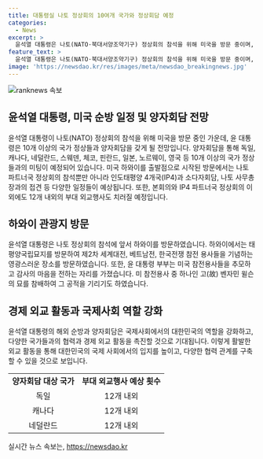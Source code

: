 ```yaml
---
title: 대통령실 나토 정상회의 10여개 국가와 정상회담 예정
categories:
  - News
excerpt: >
  윤석열 대통령은 나토(NATO·북대서양조약기구) 정상회의 참석을 위해 미국을 방문 중이며, 이를 계기로 독일, 캐나다, 네덜란드, 스웨덴, 일본 등 10개 이상의 국가 정상들과 양자회담을 진행할 예정이다. 추가로, 윤 대통령은 인도태평양 4개국(IP4)과 소다자회담, 나토 사무총장과의 접견 등 다양한 일정을 소화할 것으로 전해졌으며, 이외에도 12개 내외의 부대 외교행사를 예상되고 있다. 또한 윤 대통령은 하와이를 방문하여 호놀룰루에서 따뜻한 환영을 받았으며, 태평양국립묘지를 찾아 미국 참전용사들을 추모하는 행사에 참석하기도 했다.
feature_text: >
  윤석열 대통령은 나토(NATO·북대서양조약기구) 정상회의 참석을 위해 미국을 방문 중이며, 이를 계기로 독일, 캐나다, 네덜란드, 스웨덴, 일본 등 10개 이상의 국가 정상들과 양자회담을 진행할 예정이다. 추가로, 윤 대통령은 인도태평양 4개국(IP4)과 소다자회담, 나토 사무총장과의 접견 등 다양한 일정을 소화할 것으로 전해졌으며, 이외에도 12개 내외의 부대 외교행사를 예상되고 있다. 또한 윤 대통령은 하와이를 방문하여 호놀룰루에서 따뜻한 환영을 받았으며, 태평양국립묘지를 찾아 미국 참전용사들을 추모하는 행사에 참석하기도 했다.
image: 'https://newsdao.kr/res/images/meta/newsdao_breakingnews.jpg'
---
```


<p><img src="https://newsdao.kr/res/images/meta/newsdao_breakingnews.jpg" alt="ranknews 속보" /></p>

<h2 data-ke-size="size26">윤석열 대통령, 미국 순방 일정 및 양자회담 전망</h2>

<p data-ke-size="size16">윤석열 대통령이 나토(NATO) 정상회의 참석을 위해 미국을 방문 중인 가운데, 윤 대통령은 10개 이상의 국가 정상들과 양자회담을 갖게 될 전망입니다. 양자회담을 통해 독일, 캐나다, 네덜란드, 스웨덴, 체코, 핀란드, 일본, 노르웨이, 영국 등 10개 이상의 국가 정상들과의 미팅이 예정되어 있습니다. 미국 하와이를 출발점으로 시작된 방문에서는 나토 파트너국 정상회의 참석뿐만 아니라 인도태평양 4개국(IP4)과 소다자회담, 나토 사무총장과의 접견 등 다양한 일정들이 예상됩니다. 또한, 본회의와 IP4 파트너국 정상회의 이외에도 12개 내외의 부대 외교행사도 치러질 예정입니다.</p>

<h2 data-ke-size="size26">하와이 관광지 방문</h2>

<p data-ke-size="size16">윤석열 대통령은 나토 정상회의 참석에 앞서 하와이를 방문하였습니다. 하와이에서는 태평양국립묘지를 방문하여 제2차 세계대전, 베트남전, 한국전쟁 참전 용사들을 기념하는 영광스러운 장소를 방문하였습니다. 또한, 윤 대통령 부부는 미국 참전용사들을 추모하고 감사의 마음을 전하는 자리를 가졌습니다. 미 참전용사 중 하나인 고(故) 벤자민 윌슨의 묘를 참배하여 그 공적을 기리기도 하였습니다.</p>

<h2 data-ke-size="size26">경제 외교 활동과 국제사회 역할 강화</h2>

<p data-ke-size="size16">윤석열 대통령의 해외 순방과 양자회담은 국제사회에서의 대한민국의 역할을 강화하고, 다양한 국가들과의 협력과 경제 외교 활동을 촉진할 것으로 기대됩니다. 이렇게 활발한 외교 활동을 통해 대한민국의 국제 사회에서의 입지를 높이고, 다양한 협력 관계를 구축할 수 있을 것으로 보입니다.</p>

<table>
    <tr>
        <td style="text-align: center; height: 17px;"><b>양자회담 대상 국가</b></td>
        <td style="text-align: center; height: 17px;"><b>부대 외교행사 예상 횟수</b></td>
    </tr>
    <tr>
        <td style="text-align: center; height: 17px;">독일</td>
        <td style="text-align: center; height: 17px;">12개 내외</td>
    </tr>
    <tr>
        <td style="text-align: center; height: 17px;">캐나다</td>
        <td style="text-align: center; height: 17px;">12개 내외</td>
    </tr>
    <tr>
        <td style="text-align: center; height: 17px;">네덜란드</td>
        <td style="text-align: center; height: 17px;">12개 내외</td>
    </tr>
</table>

<p data-ke-size="size16"></p>
실시간 뉴스 속보는, <a href="https://newsdao.kr" rel="dofollow">https://newsdao.kr</a>


